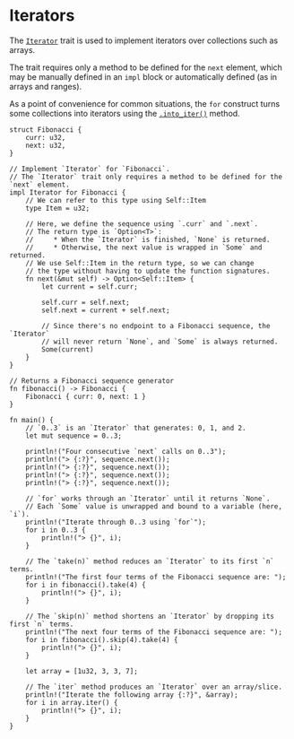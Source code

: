 # Iterators

The [`Iterator`][iter] trait is used to implement iterators over collections
such as arrays.

The trait requires only a method to be defined for the `next` element,
which may be manually defined in an `impl` block or automatically
defined (as in arrays and ranges).

As a point of convenience for common situations, the `for` construct
turns some collections into iterators using the [`.into_iter()`][intoiter] method.

```rust,editable
struct Fibonacci {
    curr: u32,
    next: u32,
}

// Implement `Iterator` for `Fibonacci`.
// The `Iterator` trait only requires a method to be defined for the `next` element.
impl Iterator for Fibonacci {
    // We can refer to this type using Self::Item
    type Item = u32;

    // Here, we define the sequence using `.curr` and `.next`.
    // The return type is `Option<T>`:
    //     * When the `Iterator` is finished, `None` is returned.
    //     * Otherwise, the next value is wrapped in `Some` and returned.
    // We use Self::Item in the return type, so we can change
    // the type without having to update the function signatures.
    fn next(&mut self) -> Option<Self::Item> {
        let current = self.curr;

        self.curr = self.next;
        self.next = current + self.next;

        // Since there's no endpoint to a Fibonacci sequence, the `Iterator` 
        // will never return `None`, and `Some` is always returned.
        Some(current)
    }
}

// Returns a Fibonacci sequence generator
fn fibonacci() -> Fibonacci {
    Fibonacci { curr: 0, next: 1 }
}

fn main() {
    // `0..3` is an `Iterator` that generates: 0, 1, and 2.
    let mut sequence = 0..3;

    println!("Four consecutive `next` calls on 0..3");
    println!("> {:?}", sequence.next());
    println!("> {:?}", sequence.next());
    println!("> {:?}", sequence.next());
    println!("> {:?}", sequence.next());

    // `for` works through an `Iterator` until it returns `None`.
    // Each `Some` value is unwrapped and bound to a variable (here, `i`).
    println!("Iterate through 0..3 using `for`");
    for i in 0..3 {
        println!("> {}", i);
    }

    // The `take(n)` method reduces an `Iterator` to its first `n` terms.
    println!("The first four terms of the Fibonacci sequence are: ");
    for i in fibonacci().take(4) {
        println!("> {}", i);
    }

    // The `skip(n)` method shortens an `Iterator` by dropping its first `n` terms.
    println!("The next four terms of the Fibonacci sequence are: ");
    for i in fibonacci().skip(4).take(4) {
        println!("> {}", i);
    }

    let array = [1u32, 3, 3, 7];

    // The `iter` method produces an `Iterator` over an array/slice.
    println!("Iterate the following array {:?}", &array);
    for i in array.iter() {
        println!("> {}", i);
    }
}
```

[intoiter]: https://doc.rust-lang.org/std/iter/trait.IntoIterator.html
[iter]: https://doc.rust-lang.org/core/iter/trait.Iterator.html
